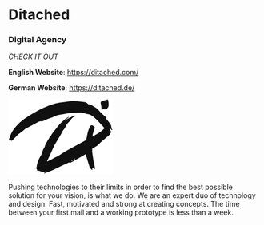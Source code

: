 # Ditached

### Digital Agency

*CHECK IT OUT*

**English Website**: https://ditached.com/

**German Website**: https://ditached.de/









![ditached.png](./ditached.png)





Pushing technologies to their limits in order to find the best possible solution for your vision, is what we do. We are an expert duo of technology and design. Fast, motivated and strong at creating concepts. The time between your first mail and a working prototype is less than a week.
